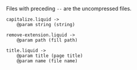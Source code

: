 Files with preceding `--` are the uncompressed files.
```
capitalize.liquid ->
    @param string (string)

remove-extension.liquid ->
    @param path (fill path)

title.liquid ->
    @param title (page title)
    @param name (file name)
```